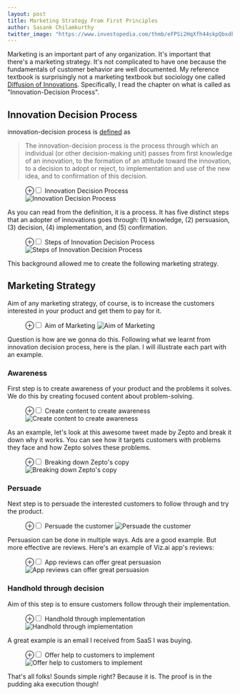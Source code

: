 ```yaml
---
layout: post
title: Marketing Strategy From First Principles
author: Sasank Chilamkurthy
twitter_image: "https://www.investopedia.com/thmb/eFPSi2HqXfh44skpQbxdkJxAVa4=/1500x0/filters:no_upscale():max_bytes(150000):strip_icc()/terms_m_marketing-strategy_FINAL-86aa7d267bab450db9dbf9d04fa82eb3.jpg"
---
```


Marketing is an important part of any organization. It's important that there's a marketing strategy. It's not complicated to have one because the fundamentals of customer behavior are well documented. My reference textbook is surprisingly not a marketing textbook but sociology one called [Diffusion of Innovations](https://en.wikipedia.org/wiki/Diffusion_of_innovations). Specifically, I read the chapter on what is called as "Innovation-Decision Process".

## Innovation Decision Process

innovation-decision process is [defined](https://chsasank.com/classic_papers/diffusion-of-innovations.html) as 

> The innovation-decision process is the process through which an individual (or other decision-making unit) passes from first knowledge of an innovation, to the formation of an attitude toward the innovation, to a decision to adopt or reject, to implementation and use of the new idea, and to confirmation of this decision.

<figure>
<label for="mn-fig-1" class="margin-toggle">⊕</label><input type="checkbox" id="mn-fig-1" class="margin-toggle">
<span class="marginnote">Innovation Decision Process</span>
<img src="/assets/images/marketing/innovation-decision-process.jpg" alt="Innovation Decision Process">
</figure>

As you can read from the definition, it is a process. It has five distinct steps that an adopter of innovations goes through: (1) knowledge, (2) persuasion, (3) decision, (4) implementation, and (5) confirmation.


<figure>
<label for="mn-fig-1" class="margin-toggle">⊕</label><input type="checkbox" id="mn-fig-2" class="margin-toggle">
<span class="marginnote">Steps of Innovation Decision Process</span>
<img src="/assets/images/marketing/steps-of-innovation-process.jpg" alt="Steps of Innovation Decision Process">
</figure>

This background allowed me to create the following marketing strategy.

## Marketing Strategy

Aim of any marketing strategy, of course, is to increase the customers interested in your product and get them to pay for it.

<figure>
<label for="mn-fig-1" class="margin-toggle">⊕</label><input type="checkbox" id="mn-fig-3" class="margin-toggle">
<span class="marginnote">Aim of Marketing</span>
<img src="/assets/images/marketing/aim-of-marketing.png" alt="Aim of Marketing">
</figure>

Question is how are we gonna do this. Following what we learnt from innovation decision process, here is the plan. I will illustrate each part with an example.

### Awareness

First step is to create awareness of your product and the problems it solves. We do this by creating focused content about problem-solving.

<figure>
<label for="mn-fig-1" class="margin-toggle">⊕</label><input type="checkbox" id="mn-fig-3" class="margin-toggle">
<span class="marginnote">Create content to create awareness</span>
<img src="/assets/images/marketing/awareness.png" alt="Create content to create awareness">
</figure>

As an example, let's look at this awesome tweet made by Zepto and break it down why it works. You can see how it targets customers with problems they face and how Zepto solves these problems.


<figure>
<label for="mn-fig-1" class="margin-toggle">⊕</label><input type="checkbox" id="mn-fig-3" class="margin-toggle">
<span class="marginnote">Breaking down Zepto's copy</span>
<img src="/assets/images/marketing/zepto.png" alt="Breaking down Zepto's copy">
</figure>

### Persuade

Next step is to persuade the interested customers to follow through and try the product.


<figure>
<label for="mn-fig-1" class="margin-toggle">⊕</label><input type="checkbox" id="mn-fig-3" class="margin-toggle">
<span class="marginnote">Persuade the customer</span>
<img src="/assets/images/marketing/persuade.png" alt="Persuade the customer">
</figure>

Persuasion can be done in multiple ways. Ads are a good example. But more effective are reviews. Here's an example of Viz.ai app's reviews:

<figure>
<label for="mn-fig-1" class="margin-toggle">⊕</label><input type="checkbox" id="mn-fig-3" class="margin-toggle">
<span class="marginnote">App reviews can offer great persuasion</span>
<img src="/assets/images/marketing/viz-ai-app.png" alt="App reviews can offer great persuasion">
</figure>

### Handhold through decision

Aim of this step is to ensure customers follow through their implementation. 

<figure>
<label for="mn-fig-1" class="margin-toggle">⊕</label><input type="checkbox" id="mn-fig-3" class="margin-toggle">
<span class="marginnote">Handhold through implementation</span>
<img src="/assets/images/marketing/handhold.png" alt="Handhold through implementation">
</figure>

A great example is an email I received from SaaS I was buying.

<figure>
<label for="mn-fig-1" class="margin-toggle">⊕</label><input type="checkbox" id="mn-fig-3" class="margin-toggle">
<span class="marginnote">Offer help to customers to implement</span>
<img src="/assets/images/marketing/email-marketing.png" alt="Offer help to customers to implement">
</figure>


That's all folks! Sounds simple right? Because it is. The proof is in the pudding aka execution though!